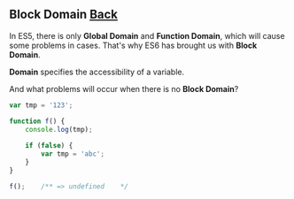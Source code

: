 ## Block Domain [Back](./../es6.md)

In ES5, there is only **Global Domain** and **Function Domain**, which will cause some problems in cases. That's why ES6 has brought us with **Block Domain**.

**Domain** specifies the accessibility of a variable.

And what problems will occur when there is no **Block Domain**?

```js
var tmp = '123';

function f() {
    console.log(tmp);
    
    if (false) {
        var tmp = 'abc';
    }
}

f();    /** => undefined    */
```